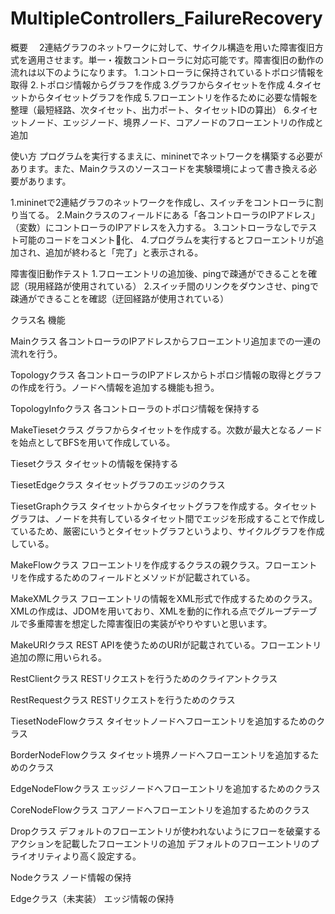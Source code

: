 # MultipleControllers_FailureRecovery

概要
　2連結グラフのネットワークに対して、サイクル構造を用いた障害復旧方式を適用させます。単一・複数コントローラに対応可能です。障害復旧の動作の流れは以下のようになります。
1.コントローラに保持されているトポロジ情報を取得
2.トポロジ情報からグラフを作成
3.グラフからタイセットを作成
4.タイセットからタイセットグラフを作成
5.フローエントリを作るために必要な情報を整理（最短経路、次タイセット、出力ポート、タイセットIDの算出）
6.タイセットノード、エッジノード、境界ノード、コアノードのフローエントリの作成と追加

使い方
プログラムを実行するまえに、mininetでネットワークを構築する必要があります。また、Mainクラスのソースコードを実験環境によって書き換える必要があります。

1.mininetで2連結グラフのネットワークを作成し、スイッチをコントローラに割り当てる。
2.Mainクラスのフィールドにある「各コントローラのIPアドレス」（変数）にコントローラのIPアドレスを入力する。
3.コントローラなしでテスト可能のコードをコメント化、
4.プログラムを実行するとフローエントリが追加され、追加が終わると「完了」と表示される。

障害復旧動作テスト
1.フローエントリの追加後、pingで疎通ができることを確認（現用経路が使用されている）
2.スイッチ間のリンクをダウンさせ、pingで疎通ができることを確認（迂回経路が使用されている）

クラス名
機能

Mainクラス
各コントローラのIPアドレスからフローエントリ追加までの一連の流れを行う。

Topologyクラス
各コントローラのIPアドレスからトポロジ情報の取得とグラフの作成を行う。ノードへ情報を追加する機能も担う。

TopologyInfoクラス
各コントローラのトポロジ情報を保持する

MakeTiesetクラス
グラフからタイセットを作成する。次数が最大となるノードを始点としてBFSを用いて作成している。

Tiesetクラス
タイセットの情報を保持する

TiesetEdgeクラス
タイセットグラフのエッジのクラス

TiesetGraphクラス
タイセットからタイセットグラフを作成する。タイセットグラフは、ノードを共有しているタイセット間でエッジを形成することで作成しているため、厳密にいうとタイセットグラフというより、サイクルグラフを作成している。

MakeFlowクラス
フローエントリを作成するクラスの親クラス。フローエントリを作成するためのフィールドとメソッドが記載されている。

MakeXMLクラス
フローエントリの情報をXML形式で作成するためのクラス。XMLの作成は、JDOMを用いており、XMLを動的に作れる点でグループテーブルで多重障害を想定した障害復旧の実装がやりやすいと思います。

MakeURIクラス
REST APIを使うためのURIが記載されている。フローエントリ追加の際に用いられる。

RestClientクラス
RESTリクエストを行うためのクライアントクラス

RestRequestクラス
RESTリクエストを行うためのクラス

TiesetNodeFlowクラス
タイセットノードへフローエントリを追加するためのクラス

BorderNodeFlowクラス
タイセット境界ノードへフローエントリを追加するためのクラス

EdgeNodeFlowクラス
エッジノードへフローエントリを追加するためのクラス

CoreNodeFlowクラス
コアノードへフローエントリを追加するためのクラス

Dropクラス
デフォルトのフローエントリが使われないようにフローを破棄するアクションを記載したフローエントリの追加
デフォルトのフローエントリのプライオリティより高く設定する。

Nodeクラス
ノード情報の保持

Edgeクラス（未実装）
エッジ情報の保持
